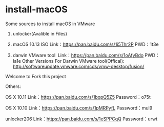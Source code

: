 # install-macOS
Some sources to install macOS in VMware

1. unlocker(Avalible in Files)

2. macOS 10.13 ISO   Link：https://pan.baidu.com/s/1i5Thr2P PWD：1t3e

3. darwin VMware tool  Link：https://pan.baidu.com/s/1oAfyBdo PWD：la1e
  Other Versions For Darwin VMware tool(Offical): http://softwareupdate.vmware.com/cds/vmw-desktop/fusion/


Welcome to Fork this project


Others:

OS X 10.11 Link：https://pan.baidu.com/s/1bopQ5Z5 Password：o75t

OS X 10.10 Link：https://pan.baidu.com/s/1pMRPyfL Password：mul9

unlocker206 Link：https://pan.baidu.com/s/1eSPPCqQ Password：urwt
